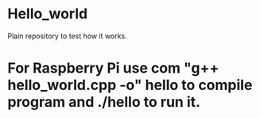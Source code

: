 # Hello_world
Plain repository to test how it works.
# For Raspberry Pi use com "g++ hello_world.cpp -o" hello to compile program and ./hello to run it.
